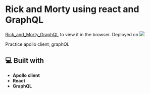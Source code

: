 # Rick and Morty using react and GraphQL


 [Rick_and_Morty_GraphQL](https://reickandmortyreactgraphql.netlify.app/) to view it in the browser. Deployed on ![](https://img.shields.io/badge/Netlify-00C7B7?style=for-the-badge&logo=netlify&logoColor=white)


Practice apollo client, graphQL

## 💻 Built with



- **Apollo client**
- **React**
- **GraphQL**
